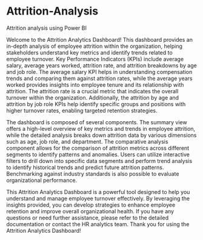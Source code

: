 # Attrition-Analysis
Attrition analysis using Power BI

Welcome to the Attrition Analytics Dashboard! This dashboard provides an in-depth analysis of employee attrition within the organization, helping stakeholders understand key metrics and identify trends related to employee turnover. Key Performance Indicators (KPIs) include average salary, average years worked, attrition rate, and attrition breakdowns by age and job role. The average salary KPI helps in understanding compensation trends and comparing them against attrition rates, while the average years worked provides insights into employee tenure and its relationship with attrition. The attrition rate is a crucial metric that indicates the overall turnover within the organization. Additionally, the attrition by age and attrition by job role KPIs help identify specific groups and positions with higher turnover rates, enabling targeted retention strategies.

The dashboard is composed of several components. The summary view offers a high-level overview of key metrics and trends in employee attrition, while the detailed analysis breaks down attrition data by various dimensions such as age, job role, and department. The comparative analysis component allows for the comparison of attrition metrics across different segments to identify patterns and anomalies. Users can utilize interactive filters to drill down into specific data segments and perform trend analysis to identify historical trends and predict future attrition patterns. Benchmarking against industry standards is also possible to evaluate organizational performance.

This Attrition Analytics Dashboard is a powerful tool designed to help you understand and manage employee turnover effectively. By leveraging the insights provided, you can develop strategies to enhance employee retention and improve overall organizational health. If you have any questions or need further assistance, please refer to the detailed documentation or contact the HR analytics team. Thank you for using the Attrition Analytics Dashboard!

